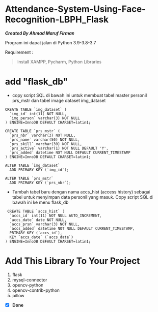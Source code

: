 # Attendance-System-Using-Face-Recognition-LBPH_Flask
***Created By Ahmad Maruf Firman***

Program ini dapat jalan di Python 3.9-3.8-3.7

Requirement : 
> Install XAMPP, Pycharm, Python Libraries 

# add "flask_db" 
* copy script SQL di bawah ini untuk membuat tabel master personil prs_mstr dan tabel image dataset img_dataset

```
CREATE TABLE `img_dataset` (
  `img_id` int(11) NOT NULL,
  `img_person` varchar(3) NOT NULL
) ENGINE=InnoDB DEFAULT CHARSET=latin1;
 
CREATE TABLE `prs_mstr` (
  `prs_nbr` varchar(3) NOT NULL,
  `prs_name` varchar(50) NOT NULL,
  `prs_skill` varchar(30) NOT NULL,
  `prs_active` varchar(1) NOT NULL DEFAULT 'Y',
  `prs_added` datetime NOT NULL DEFAULT CURRENT_TIMESTAMP
) ENGINE=InnoDB DEFAULT CHARSET=latin1;
 
ALTER TABLE `img_dataset`
  ADD PRIMARY KEY (`img_id`);
 
ALTER TABLE `prs_mstr`
  ADD PRIMARY KEY (`prs_nbr`);
```

* Tambah tabel baru dengan nama accs_hist (access history) sebagai tabel untuk menyimpan data personil yang masuk. 
Copy script SQL di bawah ini ke menu flask_db
```
 CREATE TABLE `accs_hist` (
  `accs_id` int(11) NOT NULL AUTO_INCREMENT,
  `accs_date` date NOT NULL,
  `accs_prsn` varchar(3) NOT NULL,
  `accs_added` datetime NOT NULL DEFAULT CURRENT_TIMESTAMP,
  PRIMARY KEY (`accs_id`),
  KEY `accs_date` (`accs_date`)
) ENGINE=InnoDB DEFAULT CHARSET=latin1; 
```
# Add This Library To Your Project

1. flask
2. mysql-connector
3. opencv-python
4. opencv-contrib-python
5. pillow

- [x] **Done**
